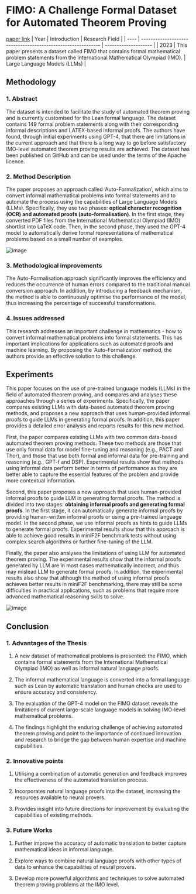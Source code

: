 # FIMO: A Challenge Formal Dataset for Automated Theorem Proving
[paper link](https://arxiv.org/pdf/2309.04295) 
| Year | Introduction                                                         | Research Field                 |
| ---- | ------------------------------------------------------------ | -------------------- |
| 2023 | This paper presents a dataset called FIMO that contains formal mathematical problem statements from the International Mathematical Olympiad (IMO).          |  Large Language Models (LLMs)        |

## Methodology

### 1. Abstract
The dataset is intended to facilitate the study of automated theorem proving and is currently customised for the Lean formal language. The dataset contains 149 formal problem statements along with their corresponding informal descriptions and LATEX-based informal proofs. The authors have found, through initial experiments using GPT-4, that there are limitations in the current approach and that there is a long way to go before satisfactory IMO-level automated theorem proving results are achieved. The dataset has been published on GitHub and can be used under the terms of the Apache licence.

### 2. Method Description 
The paper proposes an approach called ‘Auto-Formalization’, which aims to convert informal mathematical problems into formal statements and to automate the process using the capabilities of Large Language Models (LLMs). Specifically, they use two phases: **optical character recognition (OCR) and automated proofs (auto-formalisation)**. In the first stage, they converted PDF files from the International Mathematical Olympiad (IMO) shortlist into LaTeX code. Then, in the second phase, they used the GPT-4 model to automatically derive formal representations of mathematical problems based on a small number of examples.

![image](https://github.com/user-attachments/assets/a4c64888-b37e-45f9-a7ed-bb1ae32d9f95)

### 3. Methodological improvements
The Auto-Formalisation approach significantly improves the efficiency and reduces the occurrence of human errors compared to the traditional manual conversion approach. In addition, by introducing a feedback mechanism, the method is able to continuously optimise the performance of the model, thus increasing the percentage of successful transformations.

### 4. Issues addressed 
This research addresses an important challenge in mathematics - how to convert informal mathematical problems into formal statements. This has important implications for applications such as automated proofs and machine learning. By proposing the ‘Auto-Formalization’ method, the authors provide an effective solution to this challenge.

## Experiments
This paper focuses on the use of pre-trained language models (LLMs) in the field of automated theorem proving, and compares and analyses these approaches through a series of experiments. Specifically, the paper compares existing LLMs with data-based automated theorem proving methods, and proposes a new approach that uses human-provided informal proofs to guide LLMs in generating formal proofs. In addition, this paper provides a detailed error analysis and reports results for this new method.

First, the paper compares existing LLMs with two common data-based automated theorem proving methods. These two methods are those that use only formal data for model fine-tuning and reasoning (e.g., PACT and Thor), and those that use both formal and informal data for pre-training and reasoning (e.g., GPT-f and DSP). Experimental results show that methods using informal data perform better in terms of performance as they are better able to capture the essential features of the problem and provide more contextual information.

Second, this paper proposes a new approach that uses human-provided informal proofs to guide LLM in generating formal proofs. The method is divided into two stages: **obtaining informal proofs and generating formal proofs**. In the first stage, it can automatically generate informal proofs by providing human-written informal proofs or using a pre-trained language model. In the second phase, we use informal proofs as hints to guide LLMs to generate formal proofs. Experimental results show that this approach is able to achieve good results in miniF2F benchmark tests without using complex search algorithms or further fine-tuning of the LLM.

Finally, the paper also analyses the limitations of using LLM for automated theorem proving. The experimental results show that the informal proofs generated by LLM are in most cases mathematically incorrect, and thus may mislead LLM to generate formal proofs. In addition, the experimental results also show that although the method of using informal proofs achieves better results in miniF2F benchmarking, there may still be some difficulties in practical applications, such as problems that require more advanced mathematical reasoning skills to solve. 

![image](https://github.com/user-attachments/assets/e50870e9-3f29-4c89-8459-8172e276e570)

## Conclusion

### 1. Advantages of the Thesis
  1. A new dataset of mathematical problems is presented: the FIMO, which contains formal statements from the International Mathematical Olympiad (IMO) as well as informal natural language proofs.
  
  2. The informal mathematical language is converted into a formal language such as Lean by automatic translation and human checks are used to ensure accuracy and consistency.
  
  3. The evaluation of the GPT-4 model on the FIMO dataset reveals the limitations of current large-scale language models in solving IMO-level mathematical problems.
  
  4. The findings highlight the enduring challenge of achieving automated theorem proving and point to the importance of continued innovation and research to bridge the gap between human expertise and machine capabilities.

### 2. Innovative points
  1. Utilising a combination of automatic generation and feedback improves the effectiveness of the automated translation process.
  
  2. Incorporates natural language proofs into the dataset, increasing the resources available to neural provers.
  
  3. Provides insight into future directions for improvement by evaluating the capabilities of existing methods.

### 3. Future Works
  1. Further improve the accuracy of automatic translation to better capture mathematical ideas in informal language.
  
  2. Explore ways to combine natural language proofs with other types of data to enhance the capabilities of neural provers.
  
  3. Develop more powerful algorithms and techniques to solve automated theorem proving problems at the IMO level. 

